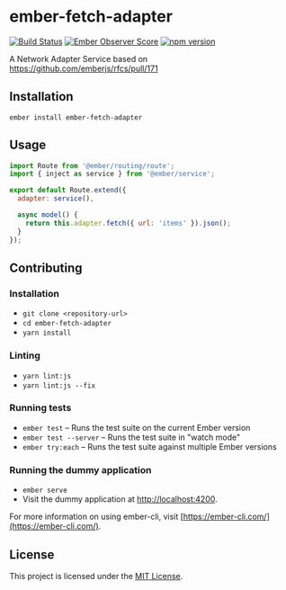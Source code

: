 ember-fetch-adapter
==============================================================================

[![Build Status](https://travis-ci.org/tchak/ember-fetch-adapter.svg?branch=master)](https://travis-ci.org/tchak/ember-fetch-adapter)
[![Ember Observer Score](http://emberobserver.com/badges/ember-fetch-adapter.svg)](http://emberobserver.com/addons/ember-fetch-adapter)
[![npm version](https://badge.fury.io/js/ember-fetch-adapter.svg)](http://badge.fury.io/js/ember-fetch-adapter)

A Network Adapter Service based on https://github.com/emberjs/rfcs/pull/171

Installation
------------------------------------------------------------------------------

```
ember install ember-fetch-adapter
```


Usage
------------------------------------------------------------------------------

```javascript
import Route from '@ember/routing/route';
import { inject as service } from '@ember/service';

export default Route.extend({
  adapter: service(),

  async model() {
    return this.adapter.fetch({ url: 'items' }).json();
  }
});
```


Contributing
------------------------------------------------------------------------------

### Installation

* `git clone <repository-url>`
* `cd ember-fetch-adapter`
* `yarn install`

### Linting

* `yarn lint:js`
* `yarn lint:js --fix`

### Running tests

* `ember test` – Runs the test suite on the current Ember version
* `ember test --server` – Runs the test suite in "watch mode"
* `ember try:each` – Runs the test suite against multiple Ember versions

### Running the dummy application

* `ember serve`
* Visit the dummy application at [http://localhost:4200](http://localhost:4200).

For more information on using ember-cli, visit [https://ember-cli.com/](https://ember-cli.com/).

License
------------------------------------------------------------------------------

This project is licensed under the [MIT License](LICENSE.md).
